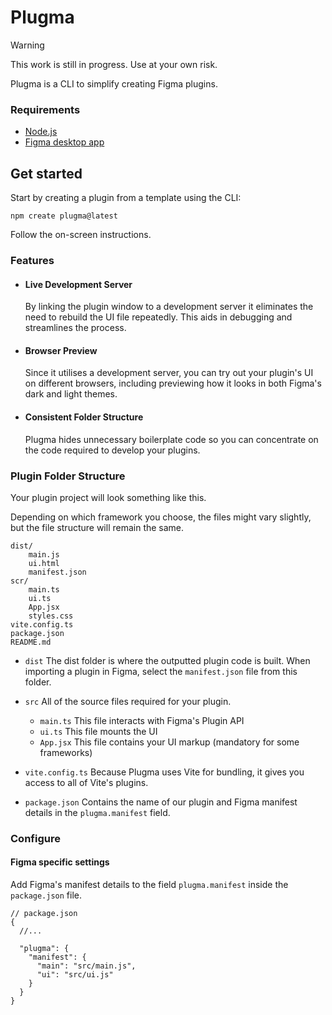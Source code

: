 # Plugma

> [!WARNING]
> This work is still in progress. Use at your own risk.

Plugma is a CLI to simplify creating Figma plugins.

### Requirements

- [Node.js](https://nodejs.org/en)
- [Figma desktop app](https://www.figma.com/downloads/)

## Get started

Start by creating a plugin from a template using the CLI:

```shell
npm create plugma@latest
```

Follow the on-screen instructions.

### Features

- #### Live Development Server

  By linking the plugin window to a development server it eliminates the need to rebuild the UI file repeatedly. This aids in debugging and streamlines the process.

- #### Browser Preview

  Since it utilises a development server, you can try out your plugin's UI on different browsers, including previewing how it looks in both Figma's dark and light themes.

- #### Consistent Folder Structure

  Plugma hides unnecessary boilerplate code so you can concentrate on the code required to develop your plugins.

### Plugin Folder Structure

Your plugin project will look something like this.

Depending on which framework you choose, the files might vary slightly, but the file structure will remain the same.

```
dist/
    main.js
    ui.html
    manifest.json
scr/
    main.ts
    ui.ts
    App.jsx
    styles.css
vite.config.ts
package.json
README.md
```

- `dist` The dist folder is where the outputted plugin code is built. When importing a plugin in Figma, select the `manifest.json` file from this folder.

- `src` All of the source files required for your plugin.

  - `main.ts` This file interacts with Figma's Plugin API
  - `ui.ts` This file mounts the UI
  - `App.jsx` This file contains your UI markup (mandatory for some frameworks)

- `vite.config.ts` Because Plugma uses Vite for bundling, it gives you access to all of Vite's plugins.

- `package.json` Contains the name of our plugin and Figma manifest details in the `plugma.manifest` field.

### Configure

#### Figma specific settings

Add Figma's manifest details to the field `plugma.manifest` inside the `package.json` file.

```jsonc
// package.json
{
  //...

  "plugma": {
    "manifest": {
      "main": "src/main.js",
      "ui": "src/ui.js"
    }
  }
}
```

